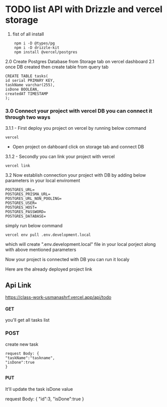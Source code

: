 
# TODO list API with Drizzle and vercel storage

1. fist of all install

```	npm i drizzle-orm pg
	npm i -D @types/pg
	npm i -D drizzle-kit
	npm install @vercel/postgres
```
2.0 Create Postgres Database from Storage tab on vercel dashboard
2.1 once DB created then create table from query tab
	
	CREATE TABLE tasks(
	id serial PRIMARY KEY,
	taskName varchar(255),
	isDone BOOLEAN,
	createdAT TIMESTAMP
	);

	
### 3.0 Connect your project with vercel DB you can connect it through two ways

3.1.1 - First deploy you project on vercel by running below command

	vercel

- Open project on dahboard click on storage tab and connect DB

3.1.2 - Secondly you can link your project with vercel

	vercel link 

3.2 Now establish connection your project with DB by adding below parameters in your local enviroment

```
POSTGRES_URL=
POSTGRES_PRISMA_URL=
POSTGRES_URL_NON_POOLING=
POSTGRES_USER=
POSTGRES_HOST=
POSTGRES_PASSWORD=
POSTGRES_DATABASE=
```

simply run below command

	vercel env pull .env.development.local

which will create ".env.development.local" file in your local porject along with above mentioned parameters

Now your project is connected with DB you can run it localy


Here are the already deployed project link

## Api Link
  https://class-work-usmanashrf.vercel.app/api/todo
  
#### GET 
  you'll get all tasks list
  
 
### POST 
create new task

	request Body: {
    "taskName":"taskname",
    "isDone":true
	} 

#### PUT
It'll update the task isDone value

  request Body: {
   "id":3,
    "isDone":true
	} 

  

